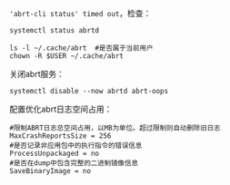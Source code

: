 

`'abrt-cli status' timed out`，检查：

```shell
systemctl status abrtd

ls -l ~/.cache/abrt  #是否属于当前用户
chown -R $USER ~/.cache/abrt
```



关闭abrt服务：

```shell
systemctl disable --now abrtd abrt-oops
```



配置优化abrt日志空间占用：

```shell
#限制ABRT日志总空间占用，以MB为单位。超过限制则自动删除旧日志
MaxCrashReportsSize = 256
#是否记录非应用包中的执行指令的错误信息
ProcessUnpackaged = no
#是否在dump中包含完整的二进制镜像信息
SaveBinaryImage = no
```

